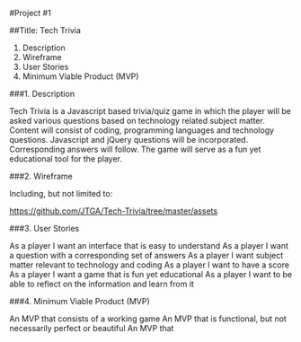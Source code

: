 #Project #1 

##Title:  Tech Trivia


1.  Description
2.  Wireframe
3.  User Stories
4.  Minimum Viable Product (MVP)


###1.  Description

Tech Trivia is a Javascript based trivia/quiz game in which the player will be asked various questions based on technology related subject matter.  Content will consist of coding, programming languages and technology questions.  Javascript and jQuery questions will be incorporated.  Corresponding answers will follow.  The game will serve as a fun yet educational tool for the player.
	
	
###2.  Wireframe

Including, but not limited to:

https://github.com/JTGA/Tech-Trivia/tree/master/assets


###3. User Stories

As a player I want an interface that is easy to understand
As a player I want a question with a corresponding set of answers
As a player I want subject matter relevant to technology and coding
As a player I want to have a score
As a player I want a game that is fun yet educational
As a player I want to be able to reflect on the information and learn 	from it	


###4. Minimum Viable Product (MVP)

An MVP that consists of a working game
An MVP that is functional, but not necessarily perfect or beautiful
An MVP that






